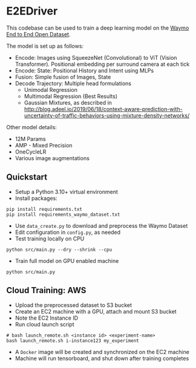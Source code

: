 # E2EDriver

This codebase can be used to train a deep learning model on the [Waymo End to End Open Dataset](https://waymo.com/open/data/e2e/).

The model is set up as follows:
* Encode: Images using SqueezeNet (Convolutional) to ViT (Vision Transformer). Positional embedding per surround camera at each tick
* Encode: State: Positional History and Intent using MLPs
* Fusion: Simple fusion of Images, State
* Decode Trajectory: Multiple head formulations
    * Unimodal Regression
    * Multimodal Regression (Best Results)
    * Gaussian Mixtures, as described in http://blog.adeel.io/2019/06/18/context-aware-prediction-with-uncertainty-of-traffic-behaviors-using-mixture-density-networks/

Other model details:
* 12M Params
* AMP - Mixed Precision
* OneCycleLR
* Various image augmentations


## Quickstart
* Setup a Python 3.10+ virtual environment
* Install packages:
```
pip install requirements.txt
pip install requirements_waymo_dataset.txt
```
* Use `data_create.py` to download and preprocess the Waymo Dataset
* Edit configuration in `config.py`, as needed
* Test training locally on CPU
```
python src/main.py --dry --shrink --cpu
```
* Train full model on GPU enabled machine
```
python src/main.py
```

## Cloud Training: AWS
* Upload the preprocessed dataset to S3 bucket
* Create an EC2 machine with a GPU, attach and mount S3 bucket
* Note the EC2 Instance ID
* Run cloud launch script
```
# bash launch_remote.sh <instance id> <experiment-name>
bash launch_remote.sh i-instance123 my_experiment
```
* A `Docker` image will be created and synchronized on the EC2 machine
* Machine will run tensorboard, and shut down after training completes